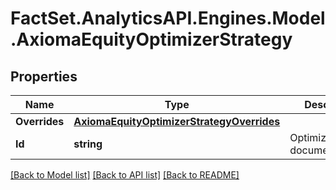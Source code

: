 # FactSet.AnalyticsAPI.Engines.Model.AxiomaEquityOptimizerStrategy

## Properties

Name | Type | Description | Notes
------------ | ------------- | ------------- | -------------
**Overrides** | [**AxiomaEquityOptimizerStrategyOverrides**](AxiomaEquityOptimizerStrategyOverrides.md) |  | [optional] 
**Id** | **string** | OptimizerStrategy document path | 

[[Back to Model list]](../README.md#documentation-for-models) [[Back to API list]](../README.md#documentation-for-api-endpoints) [[Back to README]](../README.md)

